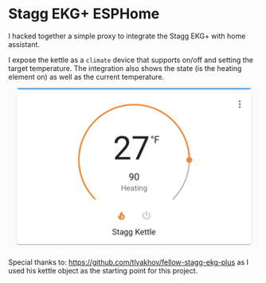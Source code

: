 Stagg EKG+ ESPHome
==================

I hacked together a simple proxy to integrate the Stagg EKG+ with home assistant.

I expose the kettle as a `climate` device that supports on/off and setting the target temperature. The integration also shows the state (is the heating element on) as well as the current temperature.

![HA View](images/ha_view.png)

Special thanks to: https://github.com/tlyakhov/fellow-stagg-ekg-plus as I used his kettle object as the starting point for this project.




